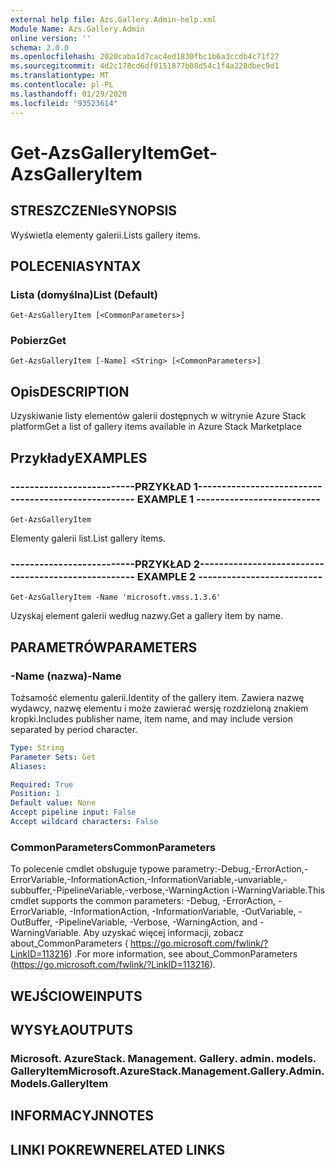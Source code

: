 ```yaml
---
external help file: Azs.Gallery.Admin-help.xml
Module Name: Azs.Gallery.Admin
online version: ''
schema: 2.0.0
ms.openlocfilehash: 2020caba1d7cac4ed1830fbc1b6a3ccdb4c71f27
ms.sourcegitcommit: 4d2c178cd6df9151877b08d54c1f4a228dbec9d1
ms.translationtype: MT
ms.contentlocale: pl-PL
ms.lasthandoff: 01/29/2020
ms.locfileid: "93523614"
---
```

# <span data-ttu-id="958be-101">Get-AzsGalleryItem</span><span class="sxs-lookup"><span data-stu-id="958be-101">Get-AzsGalleryItem</span></span>

## <span data-ttu-id="958be-102">STRESZCZENIe</span><span class="sxs-lookup"><span data-stu-id="958be-102">SYNOPSIS</span></span>
<span data-ttu-id="958be-103">Wyświetla elementy galerii.</span><span class="sxs-lookup"><span data-stu-id="958be-103">Lists gallery items.</span></span>

## <span data-ttu-id="958be-104">POLECENIA</span><span class="sxs-lookup"><span data-stu-id="958be-104">SYNTAX</span></span>

### <span data-ttu-id="958be-105">Lista (domyślna)</span><span class="sxs-lookup"><span data-stu-id="958be-105">List (Default)</span></span>
```
Get-AzsGalleryItem [<CommonParameters>]
```

### <span data-ttu-id="958be-106">Pobierz</span><span class="sxs-lookup"><span data-stu-id="958be-106">Get</span></span>
```
Get-AzsGalleryItem [-Name] <String> [<CommonParameters>]
```

## <span data-ttu-id="958be-107">Opis</span><span class="sxs-lookup"><span data-stu-id="958be-107">DESCRIPTION</span></span>
<span data-ttu-id="958be-108">Uzyskiwanie listy elementów galerii dostępnych w witrynie Azure Stack platform</span><span class="sxs-lookup"><span data-stu-id="958be-108">Get a list of gallery items available in Azure Stack Marketplace</span></span>

## <span data-ttu-id="958be-109">Przykłady</span><span class="sxs-lookup"><span data-stu-id="958be-109">EXAMPLES</span></span>

### <span data-ttu-id="958be-110">--------------------------PRZYKŁAD 1--------------------------</span><span class="sxs-lookup"><span data-stu-id="958be-110">-------------------------- EXAMPLE 1 --------------------------</span></span>
```
Get-AzsGalleryItem
```

<span data-ttu-id="958be-111">Elementy galerii list.</span><span class="sxs-lookup"><span data-stu-id="958be-111">List gallery items.</span></span>

### <span data-ttu-id="958be-112">--------------------------PRZYKŁAD 2--------------------------</span><span class="sxs-lookup"><span data-stu-id="958be-112">-------------------------- EXAMPLE 2 --------------------------</span></span>
```
Get-AzsGalleryItem -Name 'microsoft.vmss.1.3.6'
```

<span data-ttu-id="958be-113">Uzyskaj element galerii według nazwy.</span><span class="sxs-lookup"><span data-stu-id="958be-113">Get a gallery item by name.</span></span>

## <span data-ttu-id="958be-114">PARAMETRÓW</span><span class="sxs-lookup"><span data-stu-id="958be-114">PARAMETERS</span></span>

### <span data-ttu-id="958be-115">-Name (nazwa)</span><span class="sxs-lookup"><span data-stu-id="958be-115">-Name</span></span>
<span data-ttu-id="958be-116">Tożsamość elementu galerii.</span><span class="sxs-lookup"><span data-stu-id="958be-116">Identity of the gallery item.</span></span>
<span data-ttu-id="958be-117">Zawiera nazwę wydawcy, nazwę elementu i może zawierać wersję rozdzieloną znakiem kropki.</span><span class="sxs-lookup"><span data-stu-id="958be-117">Includes publisher name, item name, and may include version separated by period character.</span></span>

```yaml
Type: String
Parameter Sets: Get
Aliases: 

Required: True
Position: 1
Default value: None
Accept pipeline input: False
Accept wildcard characters: False
```

### <span data-ttu-id="958be-118">CommonParameters</span><span class="sxs-lookup"><span data-stu-id="958be-118">CommonParameters</span></span>
<span data-ttu-id="958be-119">To polecenie cmdlet obsługuje typowe parametry:-Debug,-ErrorAction,-ErrorVariable,-InformationAction,-InformationVariable,-unvariable,-subbuffer,-PipelineVariable,-verbose,-WarningAction i-WarningVariable.</span><span class="sxs-lookup"><span data-stu-id="958be-119">This cmdlet supports the common parameters: -Debug, -ErrorAction, -ErrorVariable, -InformationAction, -InformationVariable, -OutVariable, -OutBuffer, -PipelineVariable, -Verbose, -WarningAction, and -WarningVariable.</span></span> <span data-ttu-id="958be-120">Aby uzyskać więcej informacji, zobacz about_CommonParameters ( https://go.microsoft.com/fwlink/?LinkID=113216) .</span><span class="sxs-lookup"><span data-stu-id="958be-120">For more information, see about_CommonParameters (https://go.microsoft.com/fwlink/?LinkID=113216).</span></span>

## <span data-ttu-id="958be-121">WEJŚCIOWE</span><span class="sxs-lookup"><span data-stu-id="958be-121">INPUTS</span></span>

## <span data-ttu-id="958be-122">WYSYŁA</span><span class="sxs-lookup"><span data-stu-id="958be-122">OUTPUTS</span></span>

### <span data-ttu-id="958be-123">Microsoft. AzureStack. Management. Gallery. admin. models. GalleryItem</span><span class="sxs-lookup"><span data-stu-id="958be-123">Microsoft.AzureStack.Management.Gallery.Admin.Models.GalleryItem</span></span>

## <span data-ttu-id="958be-124">INFORMACYJN</span><span class="sxs-lookup"><span data-stu-id="958be-124">NOTES</span></span>

## <span data-ttu-id="958be-125">LINKI POKREWNE</span><span class="sxs-lookup"><span data-stu-id="958be-125">RELATED LINKS</span></span>

